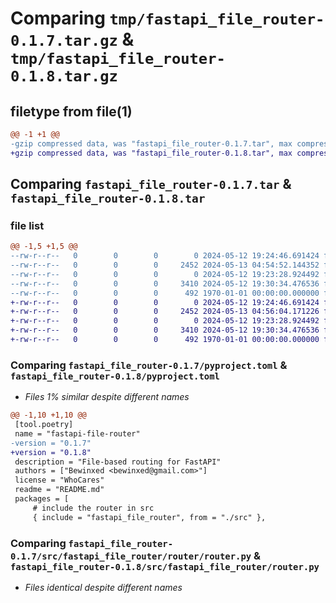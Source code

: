 # Comparing `tmp/fastapi_file_router-0.1.7.tar.gz` & `tmp/fastapi_file_router-0.1.8.tar.gz`

## filetype from file(1)

```diff
@@ -1 +1 @@
-gzip compressed data, was "fastapi_file_router-0.1.7.tar", max compression
+gzip compressed data, was "fastapi_file_router-0.1.8.tar", max compression
```

## Comparing `fastapi_file_router-0.1.7.tar` & `fastapi_file_router-0.1.8.tar`

### file list

```diff
@@ -1,5 +1,5 @@
--rw-r--r--   0        0        0        0 2024-05-12 19:24:46.691424 fastapi_file_router-0.1.7/README.md
--rw-r--r--   0        0        0     2452 2024-05-13 04:54:52.144352 fastapi_file_router-0.1.7/pyproject.toml
--rw-r--r--   0        0        0        0 2024-05-12 19:23:28.924492 fastapi_file_router-0.1.7/src/fastapi_file_router/router/__init__.py
--rw-r--r--   0        0        0     3410 2024-05-12 19:30:34.476536 fastapi_file_router-0.1.7/src/fastapi_file_router/router/router.py
--rw-r--r--   0        0        0      492 1970-01-01 00:00:00.000000 fastapi_file_router-0.1.7/PKG-INFO
+-rw-r--r--   0        0        0        0 2024-05-12 19:24:46.691424 fastapi_file_router-0.1.8/README.md
+-rw-r--r--   0        0        0     2452 2024-05-13 04:56:04.171226 fastapi_file_router-0.1.8/pyproject.toml
+-rw-r--r--   0        0        0        0 2024-05-12 19:23:28.924492 fastapi_file_router-0.1.8/src/fastapi_file_router/__init__.py
+-rw-r--r--   0        0        0     3410 2024-05-12 19:30:34.476536 fastapi_file_router-0.1.8/src/fastapi_file_router/router.py
+-rw-r--r--   0        0        0      492 1970-01-01 00:00:00.000000 fastapi_file_router-0.1.8/PKG-INFO
```

### Comparing `fastapi_file_router-0.1.7/pyproject.toml` & `fastapi_file_router-0.1.8/pyproject.toml`

 * *Files 1% similar despite different names*

```diff
@@ -1,10 +1,10 @@
 [tool.poetry]
 name = "fastapi-file-router"
-version = "0.1.7"
+version = "0.1.8"
 description = "File-based routing for FastAPI"
 authors = ["Bewinxed <bewinxed@gmail.com>"]
 license = "WhoCares"
 readme = "README.md"
 packages = [
     # include the router in src
     { include = "fastapi_file_router", from = "./src" },
```

### Comparing `fastapi_file_router-0.1.7/src/fastapi_file_router/router/router.py` & `fastapi_file_router-0.1.8/src/fastapi_file_router/router.py`

 * *Files identical despite different names*

